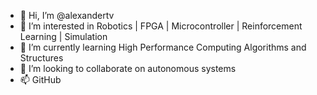 - 👋 Hi, I’m @alexandertv
- 👀 I’m interested in Robotics | FPGA | Microcontroller | Reinforcement Learning | Simulation
- 🌱 I’m currently learning High Performance Computing Algorithms and Structures
- 💞️ I’m looking to collaborate on autonomous systems
- 📫 GitHub

<!---
alexandertv/alexandertv is a ✨ special ✨ repository because its `README.md` (this file) appears on your GitHub profile.
You can click the Preview link to take a look at your changes.
--->
